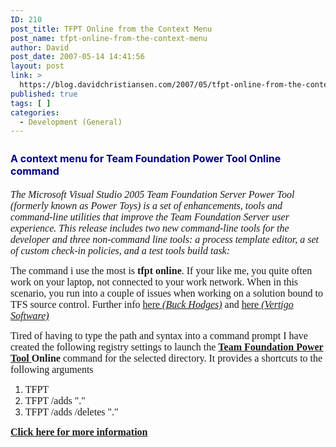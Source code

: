 ```yaml
---
ID: 210
post_title: TFPT Online from the Context Menu
post_name: tfpt-online-from-the-context-menu
author: David
post_date: 2007-05-14 14:41:56
layout: post
link: >
  https://blog.davidchristiansen.com/2007/05/tfpt-online-from-the-context-menu/
published: true
tags: [ ]
categories:
  - Development (General)
---
```

<font face="=&quot;'Century" color="#000080" size="3">
<h3>
<p><font face="=&quot;'Century" color="#000080" size="3">A context menu for Team Foundation Power Tool Online command</font></p>
</h3>
</font><font face="Garamond" size="3"><em>The Microsoft Visual Studio 2005 Team Foundation Server Power Tool (formerly known as Power Toys) is a set of enhancements, tools and command-line utilities that improve the Team Foundation Server user experience. This release includes two new command-line tools for the developer and three non-command line tools: a process template editor, a set of custom check-in policies, and a test tools build task:</em></font>
<p><font face="Garamond" size="3">The command i use the most is <strong>tfpt online</strong>. If your like me, you quite often work on your laptop, not connected to your work network. When in this scenario, you run into a couple of issues when working on a solution bound to TFS source control. Further info <a href="http://blogs.msdn.com/buckh/archive/2005/11/16/493401.aspx">here <em>(Buck Hodges)</em></a> and <a href="http://blogs.vertigosoftware.com/teamsystem/archive/2006/07/03/2984.aspx">here <em>(Vertigo Software)</em></a></font></p>
<p><font face="Garamond" size="3">Tired of having to type the path and syntax into a command prompt I have created the following registry settings to launch the </font><a href="http://www.davidchristiansen.com/ct.ashx?id=20b789f7-d65d-4fd2-b54f-578499c5a8ad&amp;url=http%3a%2f%2fmsdn2.microsoft.com%2fen-us%2fvstudio%2faa718351.aspx"><font face="Garamond" size="3"><strong>Team Foundation Power Tool</strong> </font></a><font face="Garamond" size="3"><strong>Online </strong>command for the selected directory. It provides a shortcuts to the following arguments</font></p>
<ol>
    <li><font face="Garamond" size="3">TFPT </font></li>
    <li><font face="Garamond" size="3">TFPT /adds "."</font> </li>
    <li><font face="Garamond" size="3">TFPT /adds /deletes "."</font> </li>
</ol>
<p><font face="Garamond" size="3"><a href="http://www.davidchristiansen.com/PermaLink,guid,20b789f7-d65d-4fd2-b54f-578499c5a8ad.aspx"><strong>Click here for more information</strong></a></font></p>